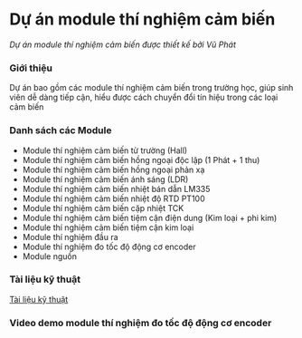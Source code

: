 # Dự án module thí nghiệm cảm biến
*Dự án module thí nghiệm cảm biến được thiết kế bởi Vũ Phát*

### Giới thiệu
Dự án bao gồm các module thí nghiệm cảm biến trong trường học, giúp sinh viên dễ dàng tiếp cận, hiểu được cách chuyển đổi tín hiệu trong các loại cảm biến

### Danh sách các Module
- Module thí nghiệm cảm biến từ trường (Hall)
- Module thí nghiệm cảm biến hồng ngoại độc lập (1 Phát + 1 thu)
- Module thí nghiệm cảm biến hồng ngoại phản xạ
- Module thí nghiệm cảm biến ánh sáng (LDR)
- Module thí nghiệm cảm biến nhiệt bán dẫn LM335
- Module thí nghiệm cảm biến nhiệt độ RTD PT100
- Module thí nghiệm cảm biến cặp nhiệt TCK
- Module thí nghiệm cảm biến tiệm cận điện dung (Kim loại + phi kim)
- Module thí nghiệm cảm biến tiệm cận kim loại
- Module thí nghiệm đầu ra
- Module thí nghiệm đo tốc độ động cơ encoder
- Module nguồn

### Tài liệu kỹ thuật
[Tài liệu kỹ thuật](documents/Tai_Lieu_Ky_Thuat.pdf)

### Video demo module thí nghiệm đo tốc độ động cơ encoder

